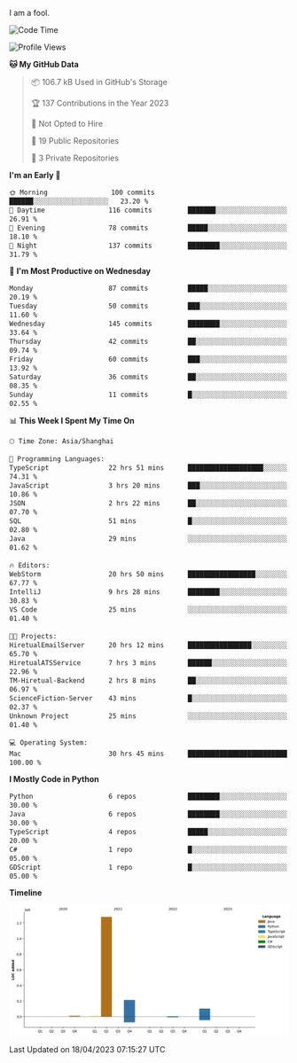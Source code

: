 I am a fool.

<!--START_SECTION:waka-->
![Code Time](http://img.shields.io/badge/Code%20Time-318%20hrs%2014%20mins-blue)

![Profile Views](http://img.shields.io/badge/Profile%20Views-7-blue)

**🐱 My GitHub Data** 

> 📦 106.7 kB Used in GitHub's Storage 
 > 
> 🏆 137 Contributions in the Year 2023
 > 
> 🚫 Not Opted to Hire
 > 
> 📜 19 Public Repositories 
 > 
> 🔑 3 Private Repositories 
 > 
**I'm an Early 🐤** 

```text
🌞 Morning                100 commits         ██████░░░░░░░░░░░░░░░░░░░   23.20 % 
🌆 Daytime                116 commits         ███████░░░░░░░░░░░░░░░░░░   26.91 % 
🌃 Evening                78 commits          █████░░░░░░░░░░░░░░░░░░░░   18.10 % 
🌙 Night                  137 commits         ████████░░░░░░░░░░░░░░░░░   31.79 % 
```
📅 **I'm Most Productive on Wednesday** 

```text
Monday                   87 commits          █████░░░░░░░░░░░░░░░░░░░░   20.19 % 
Tuesday                  50 commits          ███░░░░░░░░░░░░░░░░░░░░░░   11.60 % 
Wednesday                145 commits         ████████░░░░░░░░░░░░░░░░░   33.64 % 
Thursday                 42 commits          ██░░░░░░░░░░░░░░░░░░░░░░░   09.74 % 
Friday                   60 commits          ███░░░░░░░░░░░░░░░░░░░░░░   13.92 % 
Saturday                 36 commits          ██░░░░░░░░░░░░░░░░░░░░░░░   08.35 % 
Sunday                   11 commits          █░░░░░░░░░░░░░░░░░░░░░░░░   02.55 % 
```


📊 **This Week I Spent My Time On** 

```text
🕑︎ Time Zone: Asia/Shanghai

💬 Programming Languages: 
TypeScript               22 hrs 51 mins      ███████████████████░░░░░░   74.31 % 
JavaScript               3 hrs 20 mins       ███░░░░░░░░░░░░░░░░░░░░░░   10.86 % 
JSON                     2 hrs 22 mins       ██░░░░░░░░░░░░░░░░░░░░░░░   07.70 % 
SQL                      51 mins             █░░░░░░░░░░░░░░░░░░░░░░░░   02.80 % 
Java                     29 mins             ░░░░░░░░░░░░░░░░░░░░░░░░░   01.62 % 

🔥 Editors: 
WebStorm                 20 hrs 50 mins      █████████████████░░░░░░░░   67.77 % 
IntelliJ                 9 hrs 28 mins       ████████░░░░░░░░░░░░░░░░░   30.83 % 
VS Code                  25 mins             ░░░░░░░░░░░░░░░░░░░░░░░░░   01.40 % 

🐱‍💻 Projects: 
HiretualEmailServer      20 hrs 12 mins      ████████████████░░░░░░░░░   65.70 % 
HiretualATSService       7 hrs 3 mins        ██████░░░░░░░░░░░░░░░░░░░   22.96 % 
TM-Hiretual-Backend      2 hrs 8 mins        ██░░░░░░░░░░░░░░░░░░░░░░░   06.97 % 
ScienceFiction-Server    43 mins             █░░░░░░░░░░░░░░░░░░░░░░░░   02.37 % 
Unknown Project          25 mins             ░░░░░░░░░░░░░░░░░░░░░░░░░   01.40 % 

💻 Operating System: 
Mac                      30 hrs 45 mins      █████████████████████████   100.00 % 
```

**I Mostly Code in Python** 

```text
Python                   6 repos             ████████░░░░░░░░░░░░░░░░░   30.00 % 
Java                     6 repos             ████████░░░░░░░░░░░░░░░░░   30.00 % 
TypeScript               4 repos             █████░░░░░░░░░░░░░░░░░░░░   20.00 % 
C#                       1 repo              █░░░░░░░░░░░░░░░░░░░░░░░░   05.00 % 
GDScript                 1 repo              █░░░░░░░░░░░░░░░░░░░░░░░░   05.00 % 
```



**Timeline**

![Lines of Code chart](https://raw.githubusercontent.com/VeejaLiu/VeejaLiu/master/assets/bar_graph.png)


 Last Updated on 18/04/2023 07:15:27 UTC
<!--END_SECTION:waka-->
